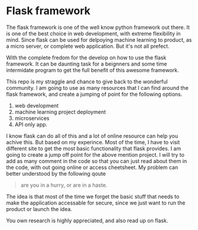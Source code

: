 # Flask framework
The flask framework is one of the well know python framework out there. It is one of the best choice in web development, with extreme flexibility in mind. Since flask can be used for delpoying machine learning to product, as a micro server, or complete web application. But it's not all prefect.

With the complete fredom for the develop on how to use the flask framework. It can be daunting task for a beignners and some time intermidate program to get the full benefit of this awesome framework. 

This repo is my straggle and chance to give back to the wonderful community. I am going to use as many resources that I can find around the flask framework, and create a jumping of point for the following options.

1. web development
2. machine learning project deployment
3. microservices
4. API only app.

I know flask can do all of this and a lot of online resource can help you achive this. But based on my experince. Most of the time, I have to visit different site to get the most basic functionality that flask provides. I am going to create a jump off point for the above mention project. I will try to add as many comment in the code so that you can just read about them in the code, with out going online or access cheetsheet. My problem can better understood by the following qoute
> are you in a hurry, or are in a haste.


The idea is that most of the time we forget the basic stuff that needs to make the application accessable for secure, since we just want to run the product or launch the idea.

You own research is highly appreciated, and also read up on flask. 